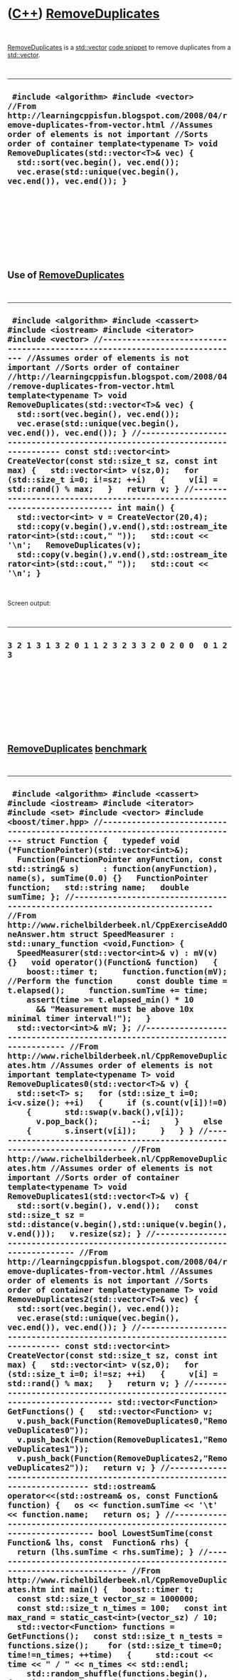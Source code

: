 



 

 

 

 

 

([C++](Cpp.md)) [RemoveDuplicates](CppRemoveDuplicates.md)
============================================================

 

[RemoveDuplicates](CppRemoveDuplicates.md) is a
[std::vector](CppVector.md) [code snippet](CppCodeSnippets.md) to
remove duplicates from a [std::vector](CppVector.md).

 

  ---------------------------------------------------------------------------------------------------------------------------------------------------------------------------------------------------------------------------------------------------------------------------------------------------------------------------------------------------------------------------------
  ` #include <algorithm> #include <vector>  //From http://learningcppisfun.blogspot.com/2008/04/remove-duplicates-from-vector.html //Assumes order of elements is not important //Sorts order of container template<typename T> void RemoveDuplicates(std::vector<T>& vec) {   std::sort(vec.begin(), vec.end());   vec.erase(std::unique(vec.begin(), vec.end()), vec.end()); }`
  ---------------------------------------------------------------------------------------------------------------------------------------------------------------------------------------------------------------------------------------------------------------------------------------------------------------------------------------------------------------------------------

 

 

 

 

 

Use of [RemoveDuplicates](CppRemoveDuplicates.md)
--------------------------------------------------

 

  --------------------------------------------------------------------------------------------------------------------------------------------------------------------------------------------------------------------------------------------------------------------------------------------------------------------------------------------------------------------------------------------------------------------------------------------------------------------------------------------------------------------------------------------------------------------------------------------------------------------------------------------------------------------------------------------------------------------------------------------------------------------------------------------------------------------------------------------------------------------------------------------------------------------------------------------------------------------------------------------------------------------------------------------------------------------------------------------------------------------------------------------------------------
  ` #include <algorithm> #include <cassert> #include <iostream> #include <iterator> #include <vector> //--------------------------------------------------------------------------- //Assumes order of elements is not important //Sorts order of container //http://learningcppisfun.blogspot.com/2008/04/remove-duplicates-from-vector.html template<typename T> void RemoveDuplicates(std::vector<T>& vec) {   std::sort(vec.begin(), vec.end());   vec.erase(std::unique(vec.begin(), vec.end()), vec.end()); } //--------------------------------------------------------------------------- const std::vector<int> CreateVector(const std::size_t sz, const int max) {   std::vector<int> v(sz,0);   for (std::size_t i=0; i!=sz; ++i)   {     v[i] = std::rand() % max;   }   return v; } //--------------------------------------------------------------------------- int main() {   std::vector<int> v = CreateVector(20,4);   std::copy(v.begin(),v.end(),std::ostream_iterator<int>(std::cout," "));   std::cout << '\n';   RemoveDuplicates(v);   std::copy(v.begin(),v.end(),std::ostream_iterator<int>(std::cout," "));   std::cout << '\n'; }`
  --------------------------------------------------------------------------------------------------------------------------------------------------------------------------------------------------------------------------------------------------------------------------------------------------------------------------------------------------------------------------------------------------------------------------------------------------------------------------------------------------------------------------------------------------------------------------------------------------------------------------------------------------------------------------------------------------------------------------------------------------------------------------------------------------------------------------------------------------------------------------------------------------------------------------------------------------------------------------------------------------------------------------------------------------------------------------------------------------------------------------------------------------------------

 

Screen output:

 

  ------------------------------------------------------
  ` 3 2 1 3 1 3 2 0 1 1 2 3 2 3 3 2 0 2 0 0  0 1 2 3 `
  ------------------------------------------------------

 

 

 

 

 

[RemoveDuplicates](CppRemoveDuplicates.md) [benchmark](CppBenchmark.md)
-------------------------------------------------------------------------

 

  -------------------------------------------------------------------------------------------------------------------------------------------------------------------------------------------------------------------------------------------------------------------------------------------------------------------------------------------------------------------------------------------------------------------------------------------------------------------------------------------------------------------------------------------------------------------------------------------------------------------------------------------------------------------------------------------------------------------------------------------------------------------------------------------------------------------------------------------------------------------------------------------------------------------------------------------------------------------------------------------------------------------------------------------------------------------------------------------------------------------------------------------------------------------------------------------------------------------------------------------------------------------------------------------------------------------------------------------------------------------------------------------------------------------------------------------------------------------------------------------------------------------------------------------------------------------------------------------------------------------------------------------------------------------------------------------------------------------------------------------------------------------------------------------------------------------------------------------------------------------------------------------------------------------------------------------------------------------------------------------------------------------------------------------------------------------------------------------------------------------------------------------------------------------------------------------------------------------------------------------------------------------------------------------------------------------------------------------------------------------------------------------------------------------------------------------------------------------------------------------------------------------------------------------------------------------------------------------------------------------------------------------------------------------------------------------------------------------------------------------------------------------------------------------------------------------------------------------------------------------------------------------------------------------------------------------------------------------------------------------------------------------------------------------------------------------------------------------------------------------------------------------------------------------------------------------------------------------------------------------------------------------------------------------------------------------------------------------------------------------------------------------------------------------------------------------------------------------------------------------------------------------------------------------------------------------------------------------------------------------------------------------------------------------------------------------------------------------------------------------------------------------------------------------------------------------------------------------------------------------------------------------------------------------------------------------------------------------------------------------------------------------------------------------------------------------------------------------------------------------------------------------------------------------------------------------------------------------------------------------------------------------------------------------------------------------------------------------------------------------------------------------------------------------------------------------------------------------------------------------------------------------------------------------------------------------------------------------------------------------------------------------------------------------------------------------------------------------------------------------------------
  ` #include <algorithm> #include <cassert> #include <iostream> #include <iterator> #include <set> #include <vector> #include <boost/timer.hpp> //--------------------------------------------------------------------------- struct Function {   typedef void (*FunctionPointer)(std::vector<int>&);   Function(FunctionPointer anyFunction, const std::string& s)     : function(anyFunction), name(s), sumTime(0.0) {}   FunctionPointer function;   std::string name;   double sumTime; }; //--------------------------------------------------------------------------- //From http://www.richelbilderbeek.nl/CppExerciseAddOneAnswer.htm struct SpeedMeasurer : std::unary_function <void,Function> {   SpeedMeasurer(std::vector<int>& v) : mV(v) {}   void operator()(Function& function)   {     boost::timer t;     function.function(mV); //Perform the function     const double time = t.elapsed();     function.sumTime += time;     assert(time >= t.elapsed_min() * 10       && "Measurement must be above 10x minimal timer interval!");   }   std::vector<int>& mV; }; //--------------------------------------------------------------------------- //From http://www.richelbilderbeek.nl/CppRemoveDuplicates.htm //Assumes order of elements is not important template<typename T> void RemoveDuplicates0(std::vector<T>& v) {   std::set<T> s;   for (std::size_t i=0; i<v.size(); ++i)   {     if (s.count(v[i])!=0)     {       std::swap(v.back(),v[i]);       v.pop_back();       --i;     }     else     {       s.insert(v[i]);     }   } } //--------------------------------------------------------------------------- //From http://www.richelbilderbeek.nl/CppRemoveDuplicates.htm //Assumes order of elements is not important //Sorts order of container template<typename T> void RemoveDuplicates1(std::vector<T>& v) {   std::sort(v.begin(), v.end());   const std::size_t sz = std::distance(v.begin(),std::unique(v.begin(), v.end()));   v.resize(sz); } //--------------------------------------------------------------------------- //From http://learningcppisfun.blogspot.com/2008/04/remove-duplicates-from-vector.html //Assumes order of elements is not important //Sorts order of container template<typename T> void RemoveDuplicates2(std::vector<T>& vec) {   std::sort(vec.begin(), vec.end());   vec.erase(std::unique(vec.begin(), vec.end()), vec.end()); } //--------------------------------------------------------------------------- const std::vector<int> CreateVector(const std::size_t sz, const int max) {   std::vector<int> v(sz,0);   for (std::size_t i=0; i!=sz; ++i)   {     v[i] = std::rand() % max;   }   return v; } //--------------------------------------------------------------------------- std::vector<Function> GetFunctions() {   std::vector<Function> v;   v.push_back(Function(RemoveDuplicates0,"RemoveDuplicates0"));   v.push_back(Function(RemoveDuplicates1,"RemoveDuplicates1"));   v.push_back(Function(RemoveDuplicates2,"RemoveDuplicates2"));   return v; } //--------------------------------------------------------------------------- std::ostream&  operator<<(std::ostream& os, const Function& function) {   os << function.sumTime << '\t' << function.name;   return os; } //--------------------------------------------------------------------------- bool LowestSumTime(const  Function& lhs, const  Function& rhs) {   return (lhs.sumTime < rhs.sumTime); } //--------------------------------------------------------------------------- //From http://www.richelbilderbeek.nl/CppRemoveDuplicates.htm int main() {   boost::timer t;    const std::size_t vector_sz = 1000000;   const std::size_t n_times = 100;   const int max_rand = static_cast<int>(vector_sz) / 10;   std::vector<Function> functions = GetFunctions();   const std::size_t n_tests = functions.size();    for (std::size_t time=0; time!=n_times; ++time)   {     std::cout << time << " / " << n_times << std::endl;     std::random_shuffle(functions.begin(), functions.end());     for (std::size_t test=0; test!=n_tests; ++test)     {       std::vector<int> v = CreateVector(vector_sz, max_rand);       SpeedMeasurer s(v);       s.operator ()(functions[test]);     }   }    std::cout << "Done.\n";   std::cout << "Size std::vector: " << vector_sz << '\n';   std::cout << "Repeats: " << n_times << '\n';   std::cout << "Timer minimal interval: " << t.elapsed_min() << '\n';   std::sort(functions.begin(),functions.end(),LowestSumTime);   std::copy(functions.begin(),functions.end(), std::ostream_iterator<Function>(std::cout,"\n"));   std::cout << "Total running time: " << t.elapsed() << " seconds.\n";   std::cin.get(); }`
  -------------------------------------------------------------------------------------------------------------------------------------------------------------------------------------------------------------------------------------------------------------------------------------------------------------------------------------------------------------------------------------------------------------------------------------------------------------------------------------------------------------------------------------------------------------------------------------------------------------------------------------------------------------------------------------------------------------------------------------------------------------------------------------------------------------------------------------------------------------------------------------------------------------------------------------------------------------------------------------------------------------------------------------------------------------------------------------------------------------------------------------------------------------------------------------------------------------------------------------------------------------------------------------------------------------------------------------------------------------------------------------------------------------------------------------------------------------------------------------------------------------------------------------------------------------------------------------------------------------------------------------------------------------------------------------------------------------------------------------------------------------------------------------------------------------------------------------------------------------------------------------------------------------------------------------------------------------------------------------------------------------------------------------------------------------------------------------------------------------------------------------------------------------------------------------------------------------------------------------------------------------------------------------------------------------------------------------------------------------------------------------------------------------------------------------------------------------------------------------------------------------------------------------------------------------------------------------------------------------------------------------------------------------------------------------------------------------------------------------------------------------------------------------------------------------------------------------------------------------------------------------------------------------------------------------------------------------------------------------------------------------------------------------------------------------------------------------------------------------------------------------------------------------------------------------------------------------------------------------------------------------------------------------------------------------------------------------------------------------------------------------------------------------------------------------------------------------------------------------------------------------------------------------------------------------------------------------------------------------------------------------------------------------------------------------------------------------------------------------------------------------------------------------------------------------------------------------------------------------------------------------------------------------------------------------------------------------------------------------------------------------------------------------------------------------------------------------------------------------------------------------------------------------------------------------------------------------------------------------------------------------------------------------------------------------------------------------------------------------------------------------------------------------------------------------------------------------------------------------------------------------------------------------------------------------------------------------------------------------------------------------------------------------------------------------------------------------------------------------------------------

 

Screen output:

 

  ---------------------------------------------------------------------------------------------------------------------------------------------------------------------------------------------------------------------------------------------------------
  ` 0 / 100 1 / 100 [Intermediate values] 98 / 100 99 / 100 Done. Size std::vector: 1000000 Repeats: 100 Timer minimal interval: 1e-06 39.45   RemoveDuplicates2 39.47   RemoveDuplicates1 59.24   RemoveDuplicates0 Total running time: 147.24 seconds.`
  ---------------------------------------------------------------------------------------------------------------------------------------------------------------------------------------------------------------------------------------------------------

 

 

 

 

 





 




